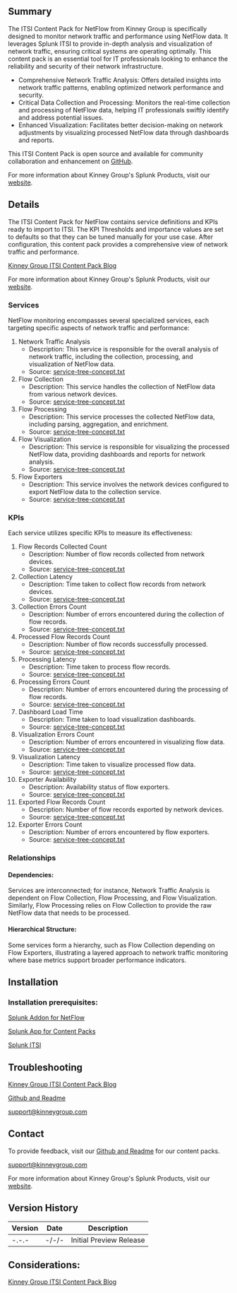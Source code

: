 ## Summary
The ITSI Content Pack for NetFlow from Kinney Group is specifically designed to monitor network traffic and performance using NetFlow data. It leverages Splunk ITSI to provide in-depth analysis and visualization of network traffic, ensuring critical systems are operating optimally. This content pack is an essential tool for IT professionals looking to enhance the reliability and security of their network infrastructure.

* Comprehensive Network Traffic Analysis: Offers detailed insights into network traffic patterns, enabling optimized network performance and security.
* Critical Data Collection and Processing: Monitors the real-time collection and processing of NetFlow data, helping IT professionals swiftly identify and address potential issues.
* Enhanced Visualization: Facilitates better decision-making on network adjustments by visualizing processed NetFlow data through dashboards and reports.

This ITSI Content Pack is open source and available for community collaboration and enhancement on [GitHub](https://www.github.com/kinneygroup).

For more information about Kinney Group's Splunk Products, visit our [website](https://kinneygroup.com/atlas).

## Details
The ITSI Content Pack for NetFlow contains service definitions and KPIs ready to import to ITSI. The KPI Thresholds and importance values are set to defaults so that they can be tuned manually for your use case. After configuration, this content pack provides a comprehensive view of network traffic and performance.

[Kinney Group ITSI Content Pack Blog](https://kinneygroup.com/blog/installing-itsi-content-packs/)

For more information about Kinney Group's Splunk Products, visit our [website](https://kinneygroup.com/atlas).

### Services
NetFlow monitoring encompasses several specialized services, each targeting specific aspects of network traffic and performance:

1. Network Traffic Analysis
    * Description: This service is responsible for the overall analysis of network traffic, including the collection, processing, and visualization of NetFlow data.
    * Source: [service-tree-concept.txt](../../itsi-docs-library/netflow/files/service-tree-concept.txt)
2. Flow Collection
    * Description: This service handles the collection of NetFlow data from various network devices.
    * Source: [service-tree-concept.txt](../../itsi-docs-library/netflow/files/service-tree-concept.txt)
3. Flow Processing
    * Description: This service processes the collected NetFlow data, including parsing, aggregation, and enrichment.
    * Source: [service-tree-concept.txt](../../itsi-docs-library/netflow/files/service-tree-concept.txt)
4. Flow Visualization
    * Description: This service is responsible for visualizing the processed NetFlow data, providing dashboards and reports for network analysis.
    * Source: [service-tree-concept.txt](../../itsi-docs-library/netflow/files/service-tree-concept.txt)
5. Flow Exporters
    * Description: This service involves the network devices configured to export NetFlow data to the collection service.
    * Source: [service-tree-concept.txt](../../itsi-docs-library/netflow/files/service-tree-concept.txt)

### KPIs
Each service utilizes specific KPIs to measure its effectiveness:

1. Flow Records Collected Count
    * Description: Number of flow records collected from network devices.
    * Source: [service-tree-concept.txt](../../itsi-docs-library/netflow/files/service-tree-concept.txt)
2. Collection Latency
    * Description: Time taken to collect flow records from network devices.
    * Source: [service-tree-concept.txt](../../itsi-docs-library/netflow/files/service-tree-concept.txt)
3. Collection Errors Count
    * Description: Number of errors encountered during the collection of flow records.
    * Source: [service-tree-concept.txt](../../itsi-docs-library/netflow/files/service-tree-concept.txt)
4. Processed Flow Records Count
    * Description: Number of flow records successfully processed.
    * Source: [service-tree-concept.txt](../../itsi-docs-library/netflow/files/service-tree-concept.txt)
5. Processing Latency
    * Description: Time taken to process flow records.
    * Source: [service-tree-concept.txt](../../itsi-docs-library/netflow/files/service-tree-concept.txt)
6. Processing Errors Count
    * Description: Number of errors encountered during the processing of flow records.
    * Source: [service-tree-concept.txt](../../itsi-docs-library/netflow/files/service-tree-concept.txt)
7. Dashboard Load Time
    * Description: Time taken to load visualization dashboards.
    * Source: [service-tree-concept.txt](../../itsi-docs-library/netflow/files/service-tree-concept.txt)
8. Visualization Errors Count
    * Description: Number of errors encountered in visualizing flow data.
    * Source: [service-tree-concept.txt](../../itsi-docs-library/netflow/files/service-tree-concept.txt)
9. Visualization Latency
    * Description: Time taken to visualize processed flow data.
    * Source: [service-tree-concept.txt](../../itsi-docs-library/netflow/files/service-tree-concept.txt)
10. Exporter Availability
    * Description: Availability status of flow exporters.
    * Source: [service-tree-concept.txt](../../itsi-docs-library/netflow/files/service-tree-concept.txt)
11. Exported Flow Records Count
    * Description: Number of flow records exported by network devices.
    * Source: [service-tree-concept.txt](../../itsi-docs-library/netflow/files/service-tree-concept.txt)
12. Exporter Errors Count
    * Description: Number of errors encountered by flow exporters.
    * Source: [service-tree-concept.txt](../../itsi-docs-library/netflow/files/service-tree-concept.txt)

### Relationships
#### Dependencies:
Services are interconnected; for instance, Network Traffic Analysis is dependent on Flow Collection, Flow Processing, and Flow Visualization. Similarly, Flow Processing relies on Flow Collection to provide the raw NetFlow data that needs to be processed.

#### Hierarchical Structure:
Some services form a hierarchy, such as Flow Collection depending on Flow Exporters, illustrating a layered approach to network traffic monitoring where base metrics support broader performance indicators.

## Installation

### Installation prerequisites:

[Splunk Addon for NetFlow](https://splunkbase.splunk.com)

[Splunk App for Content Packs](https://splunkbase.splunk.com/app/5391)

[Splunk ITSI](https://www.splunk.com/en_us/products/it-service-intelligence.html)

## Troubleshooting

[Kinney Group ITSI Content Pack Blog](https://kinneygroup.com/blog/installing-itsi-content-packs/)

[Github and Readme](https://www.github.com/kinneygroup)

support@kinneygroup.com

## Contact

To provide feedback, visit our [Github and Readme](https://www.github.com/kinneygroup) for our content packs.

support@kinneygroup.com

For more information about Kinney Group's Splunk Products, visit our [website](https://kinneygroup.com/atlas).

## Version History

| Version | Date  | Description                |
|---------|-------|----------------------------|
| -.-.-   | -/-/- | Initial Preview Release    |

## Considerations:

[Kinney Group ITSI Content Pack Blog](https://kinneygroup.com/blog/installing-itsi-content-packs/)